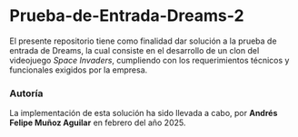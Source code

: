 # Prueba-de-Entrada-Dreams-2
El presente repositorio tiene como finalidad dar solución a la prueba de entrada de Dreams, la cual consiste en el desarrollo de un clon del videojuego *Space Invaders*, cumpliendo con los requerimientos técnicos y funcionales exigidos por la empresa. 

### Autoría
La implementación de esta solución ha sido llevada a cabo, por **Andrés Felipe Muñoz Aguilar** en febrero del año 2025.